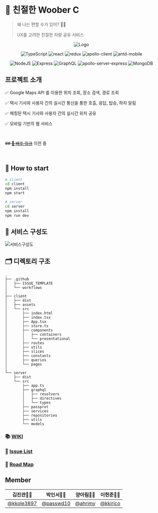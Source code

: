 # 🎁 친절한 Woober C

> 왜 나는 편할 수가 있어? 🤔😯
>
> UX를 고려한 친절한 차량 공유 서비스

<div align="center" >

![Logo](https://user-images.githubusercontent.com/26592306/101877408-4c587000-3bd1-11eb-9648-e51334a03d2d.png)

![TypeScript](https://img.shields.io/badge/Typescript-v4.0.5-blue?logo=typescript)
![react](https://img.shields.io/badge/React-v17.0.1-blue?logo=React)
![redux](https://img.shields.io/badge/redux-^4.0.5-blueviolet?logo=redux)
![apollo-client](https://img.shields.io/badge/apollo%20client-3.2.6-e10098?logo=apollo-graphql)
![antd-mobile](https://img.shields.io/badge/antd%20mobile-2.3.4-lightgrey?logo=ant-design)

![NodeJS](https://img.shields.io/badge/node.js-v14.15.1-green?logo=Node.js)
![Express](https://img.shields.io/badge/Express-v4.17.1-000)
![GraphQL](https://img.shields.io/badge/grapqhql-v15.4.0-e10098?logo=graphql)
![apollo-server-express](https://img.shields.io/badge/apollo%20server%20express-2.19.0-e10098?logo=apollo-graphql)
![MongoDB](https://img.shields.io/badge/mongodb-v3.6.3-13aa52?logo=mongodb)

</div>

## 프로젝트 소개

✅  Google Maps API 를 이용한 위치 조회, 장소 검색, 경로 조회 

✅  택시 기사와 사용자 간의 실시간 통신을 통한 호출, 응답, 탑승, 하차 알림

✅  매칭된 택시 기사와 사용자 간의 실시간 위치 공유

✅  모바일 기반의 웹 서비스

<br />

~~## [🚨 배포 링크](https://woober.tk)~~ 이전 중

<br />

## 🚀 How to start

```bash
# client
cd client
npm install
npm start
```

```bash
# server
cd server
npm install
npm run dev
```

## 🧬 서비스 구성도

![서비스구성도](https://user-images.githubusercontent.com/52442237/102449533-d4c68d00-4077-11eb-8b3a-a03f3a30fd71.jpg)

## 🗂 디렉토리 구조

```text
.
├── .github
│   ├── ISSUE_TEMPLATE
│   └── workflows
│
├── client
│   ├── dist
│   ├── assets
│   └── src
│       ├── index.html
│       ├── index.tsx
│       ├── App.tsx
│       ├── store.ts
│       ├── components
│       │   ├── containers
│       │   └── presentational
│       ├── routes
│       ├── utils
│       ├── slices
│       ├── constants
│       ├── queries
│       └── pages
│
└── server
    ├── dist
    └── src
        ├── app.ts
        ├── graphql
        │   ├── resolvers
        │   ├── directives
        │   └── types
        ├── passprot
        ├── services
        ├── repositories
        ├── utils
        └── models
```

### 📚 [WIKI](https://github.com/boostcamp-2020/Project09-C-Uber-Clone/wiki)

### 📝 [Issue List](https://docs.google.com/spreadsheets/d/1kpEvOOr6cCK0YKUocBkjjaVOwnI4LHFpKrRn-rYKC90/edit#gid=0)

### 📌 [Road Map](https://docs.google.com/spreadsheets/d/1kpEvOOr6cCK0YKUocBkjjaVOwnI4LHFpKrRn-rYKC90/edit#gid=782776278)

## Member

| 김진관🧑‍💻                                | 박인서🧑‍💻                              | 양아림👩‍💻                             | 이헌준🧑‍💻                            |
| ------------------------------------------ | ---------------------------------------- | ------------------------------------ | -------------------------------------- |
| [@kkole3897](https://github.com/kkole3897) | [@passwd10](https://github.com/passwd10) | [@ahrimy](https://github.com/ahrimy) | [@kkirico](https://github.com/kkirico) |
